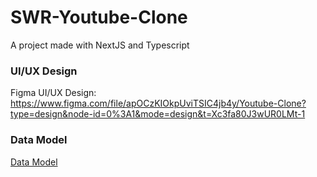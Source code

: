 # SWR-Youtube-Clone

A project made with NextJS and Typescript

### UI/UX Design
Figma UI/UX Design: https://www.figma.com/file/apOCzKIOkpUviTSIC4jb4y/Youtube-Clone?type=design&node-id=0%3A1&mode=design&t=Xc3fa80J3wUR0LMt-1

### Data Model
[Data Model](data-model.png)